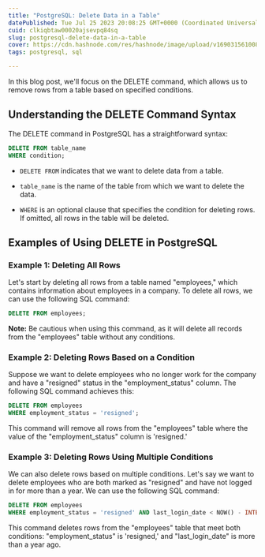```yaml
---
title: "PostgreSQL: Delete Data in a Table"
datePublished: Tue Jul 25 2023 20:08:25 GMT+0000 (Coordinated Universal Time)
cuid: clkiqbtaw00020ajsevpq84sq
slug: postgresql-delete-data-in-a-table
cover: https://cdn.hashnode.com/res/hashnode/image/upload/v1690315610088/711a4512-b306-446e-a026-12e7da661cc1.png
tags: postgresql, sql

---
```


In this blog post, we'll focus on the DELETE command, which allows us to remove rows from a table based on specified conditions.

## Understanding the DELETE Command Syntax

The DELETE command in PostgreSQL has a straightforward syntax:

```sql
DELETE FROM table_name
WHERE condition;
```

* `DELETE FROM` indicates that we want to delete data from a table.
    
* `table_name` is the name of the table from which we want to delete the data.
    
* `WHERE` is an optional clause that specifies the condition for deleting rows. If omitted, all rows in the table will be deleted.
    

## Examples of Using DELETE in PostgreSQL

### Example 1: Deleting All Rows

Let's start by deleting all rows from a table named "employees," which contains information about employees in a company. To delete all rows, we can use the following SQL command:

```sql
DELETE FROM employees;
```

**Note:** Be cautious when using this command, as it will delete all records from the "employees" table without any conditions.

### Example 2: Deleting Rows Based on a Condition

Suppose we want to delete employees who no longer work for the company and have a "resigned" status in the "employment\_status" column. The following SQL command achieves this:

```sql
DELETE FROM employees
WHERE employment_status = 'resigned';
```

This command will remove all rows from the "employees" table where the value of the "employment\_status" column is 'resigned.'

### Example 3: Deleting Rows Using Multiple Conditions

We can also delete rows based on multiple conditions. Let's say we want to delete employees who are both marked as "resigned" and have not logged in for more than a year. We can use the following SQL command:

```sql
DELETE FROM employees
WHERE employment_status = 'resigned' AND last_login_date < NOW() - INTERVAL '1 year';
```

This command deletes rows from the "employees" table that meet both conditions: "employment\_status" is 'resigned,' and "last\_login\_date" is more than a year ago.